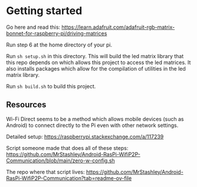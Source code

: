 # Getting started
Go here and read this: https://learn.adafruit.com/adafruit-rgb-matrix-bonnet-for-raspberry-pi/driving-matrices

Run step 6 at the home directory of your pi.

Run `sh setup.sh` in this directory. This will build the led matrix library that this repo depends on which allows this project to access the led matrices. It also installs packages which allow for the compilation of utilities in the led matrix library.

Run `sh build.sh` to build this project.

## Resources
Wi-Fi Direct seems to be a method which allows mobile devices (such as Android) to connect directly to the Pi even with other network settings.

Detailed setup: https://raspberrypi.stackexchange.com/a/117239

Script someone made that does all of these steps: https://github.com/MrStashley/Android-RasPi-WifiP2P-Communication/blob/main/zero-w-config.sh

The repo where that script lives: https://github.com/MrStashley/Android-RasPi-WifiP2P-Communication?tab=readme-ov-file

